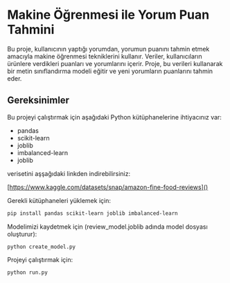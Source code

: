 # Makine Öğrenmesi ile Yorum Puan Tahmini

Bu proje, kullanıcının yaptığı yorumdan, yorumun puanını tahmin etmek amacıyla makine öğrenmesi tekniklerini kullanır. Veriler, kullanıcıların ürünlere verdikleri puanları ve yorumlarını içerir. Proje, bu verileri kullanarak bir metin sınıflandırma modeli eğitir ve yeni yorumların puanlarını tahmin eder.

## Gereksinimler

Bu projeyi çalıştırmak için aşağıdaki Python kütüphanelerine ihtiyacınız var:

- pandas
- scikit-learn
- joblib
- imbalanced-learn
- joblib

verisetini aşşağıdaki linkden indirebilirsiniz:

[https://www.kaggle.com/datasets/snap/amazon-fine-food-reviews]()

Gerekli kütüphaneleri yüklemek için:

```bash
pip install pandas scikit-learn joblib imbalanced-learn
```

Modelimizi kaydetmek için (review_model.joblib adında model dosyası oluşturur):

```
python create_model.py
```

Projeyi çalıştırmak için:

```
python run.py
```
